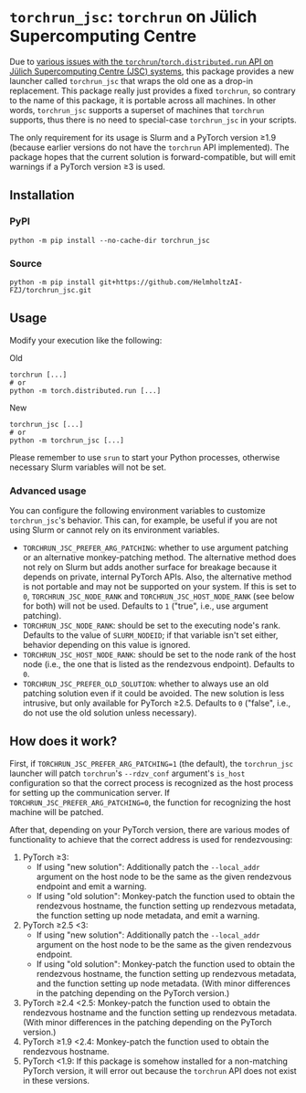# `torchrun_jsc`: `torchrun` on Jülich Supercomputing Centre

Due to [various issues with the `torchrun`/`torch.distributed.run` API
on Jülich Supercomputing Centre (JSC)
systems](https://github.com/pytorch/pytorch/issues/73656), this
package provides a new launcher called `torchrun_jsc` that wraps the
old one as a drop-in replacement. This package really just provides a
fixed `torchrun`, so contrary to the name of this package, it is
portable across all machines. In other words, `torchrun_jsc` supports
a superset of machines that `torchrun` supports, thus there is no need
to special-case `torchrun_jsc` in your scripts.

The only requirement for its usage is Slurm and a PyTorch version ≥1.9
(because earlier versions do not have the `torchrun` API implemented).
The package hopes that the current solution is forward-compatible, but
will emit warnings if a PyTorch version ≥3 is used.

## Installation

### PyPI

```shell
python -m pip install --no-cache-dir torchrun_jsc
```

### Source

```shell
python -m pip install git+https://github.com/HelmholtzAI-FZJ/torchrun_jsc.git
```

## Usage

Modify your execution like the following:

Old
```shell
torchrun [...]
# or
python -m torch.distributed.run [...]
```

New
```shell
torchrun_jsc [...]
# or
python -m torchrun_jsc [...]
```

Please remember to use `srun` to start your Python processes,
otherwise necessary Slurm variables will not be set.

### Advanced usage

You can configure the following environment variables to customize
`torchrun_jsc`'s behavior. This can, for example, be useful if you are
not using Slurm or cannot rely on its environment variables.

- `TORCHRUN_JSC_PREFER_ARG_PATCHING`: whether to use argument patching
  or an alternative monkey-patching method. The alternative method
  does not rely on Slurm but adds another surface for breakage because
  it depends on private, internal PyTorch APIs. Also, the alternative
  method is not portable and may not be supported on your system. If
  this is set to `0`, `TORCHRUN_JSC_NODE_RANK` and
  `TORCHRUN_JSC_HOST_NODE_RANK` (see below for both) will not be used.
  Defaults to `1` ("true", i.e., use argument patching).
- `TORCHRUN_JSC_NODE_RANK`: should be set to the executing node's
  rank. Defaults to the value of `SLURM_NODEID`; if that variable
  isn't set either, behavior depending on this value is ignored.
- `TORCHRUN_JSC_HOST_NODE_RANK`: should be set to the node rank of the
  host node (i.e., the one that is listed as the rendezvous endpoint).
  Defaults to `0`.
- `TORCHRUN_JSC_PREFER_OLD_SOLUTION`: whether to always use an old
  patching solution even if it could be avoided. The new solution is
  less intrusive, but only available for PyTorch ≥2.5. Defaults to `0`
  ("false", i.e., do not use the old solution unless necessary).

## How does it work?

First, if `TORCHRUN_JSC_PREFER_ARG_PATCHING=1` (the default), the
`torchrun_jsc` launcher will patch `torchrun`'s `--rdzv_conf`
argument's `is_host` configuration so that the correct process is
recognized as the host process for setting up the communication
server. If `TORCHRUN_JSC_PREFER_ARG_PATCHING=0`, the function for
recognizing the host machine will be patched.

After that, depending on your PyTorch version, there are various modes
of functionality to achieve that the correct address is used for
rendezvousing:
1. PyTorch ≥3:
   - If using "new solution": Additionally patch the `--local_addr`
     argument on the host node to be the same as the given rendezvous
     endpoint and emit a warning.
   - If using "old solution": Monkey-patch the function used to obtain
     the rendezvous hostname, the function setting up rendezvous
     metadata, the function setting up node metadata, and emit a
     warning.
2. PyTorch ≥2.5 <3:
   - If using "new solution": Additionally patch the `--local_addr`
     argument on the host node to be the same as the given rendezvous
     endpoint.
   - If using "old solution": Monkey-patch the function used to obtain
     the rendezvous hostname, the function setting up rendezvous
     metadata, and the function setting up node metadata. (With minor
     differences in the patching depending on the PyTorch version.)
3. PyTorch ≥2.4 <2.5: Monkey-patch the function used to obtain the
   rendezvous hostname and the function setting up rendezvous
   metadata. (With minor differences in the patching depending on the
   PyTorch version.)
4. PyTorch ≥1.9 <2.4: Monkey-patch the function used to obtain the
   rendezvous hostname.
5. PyTorch <1.9: If this package is somehow installed for a
   non-matching PyTorch version, it will error out because the
   `torchrun` API does not exist in these versions.
